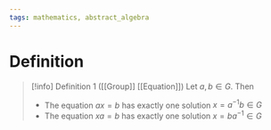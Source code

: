 ```yaml
---
tags: mathematics, abstract_algebra
---
```


# Definition

> [!info] Definition 1 ([[Group]] [[Equation]])
> Let $a, b \in G$. Then
> - The equation $ax = b$ has exactly one solution $x = a^{-1}b \in G$
> - The equation $xa = b$ has exactly one solution $x = ba^{-1} \in G$
